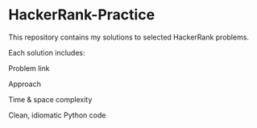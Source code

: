 # HackerRank-Practice
This repository contains my solutions to selected HackerRank problems.

Each solution includes:

Problem link

Approach

Time & space complexity

Clean, idiomatic Python code
